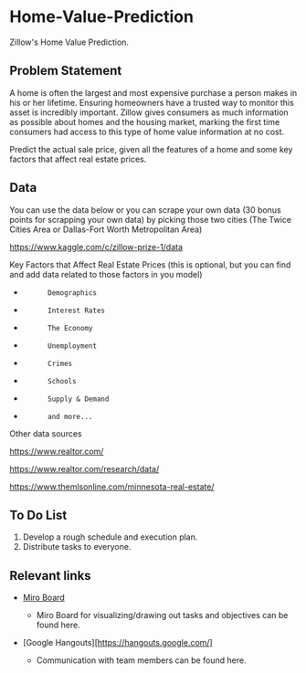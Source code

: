 # Home-Value-Prediction
Zillow's Home Value Prediction.

## Problem Statement
A home is often the largest and most expensive purchase a person makes in his or her lifetime. Ensuring homeowners have a trusted way to monitor this asset is incredibly important. Zillow gives consumers as much information as possible about homes and the housing market, marking the first time consumers had access to this type of home value information at no cost.

Predict the actual sale price, given all the features of a home and some key factors that affect real estate prices.

## Data

You can use the data below or you can scrape your own data (30 bonus points for scrapping your own data) by picking those two cities (The Twice Cities Area or Dallas-Fort Worth Metropolitan Area)

https://www.kaggle.com/c/zillow-prize-1/data

Key Factors that Affect Real Estate Prices (this is optional, but you can find and add data related to those factors in you model)

-           Demographics

-           Interest Rates

-           The Economy

-           Unemployment

-           Crimes

-           Schools

-           Supply & Demand

-           and more...

Other data sources

https://www.realtor.com/

https://www.realtor.com/research/data/

https://www.themlsonline.com/minnesota-real-estate/



## To Do List

1. Develop a rough schedule and execution plan.
2. Distribute tasks to everyone.

## Relevant links
* [Miro Board](https://miro.com/app/board/o9J_ku2nLBw=/)
  * Miro Board for visualizing/drawing out tasks and objectives can be found here.

* [Google Hangouts][https://hangouts.google.com/]
  * Communication with team members can be found here.
